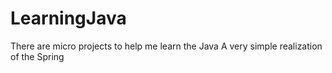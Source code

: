 # LearningJava
There are micro projects to help me learn the Java
A very simple realization of the Spring
